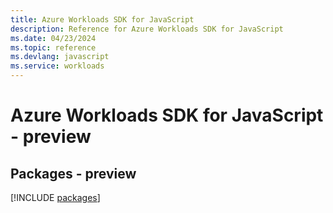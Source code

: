 ```yaml
---
title: Azure Workloads SDK for JavaScript
description: Reference for Azure Workloads SDK for JavaScript
ms.date: 04/23/2024
ms.topic: reference
ms.devlang: javascript
ms.service: workloads
---
```

# Azure Workloads SDK for JavaScript - preview
## Packages - preview
[!INCLUDE [packages](workloads-index.md)]
